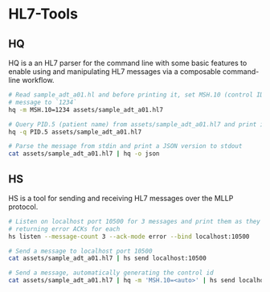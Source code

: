 # HL7-Tools

## HQ

HQ is a an HL7 parser for the command line with some basic features to enable
using and manipulating HL7 messages via a composable command-line workflow.

```bash
# Read sample_adt_a01.hl and before printing it, set MSH.10 (control ID) of the
# message to `1234`
hq -m MSH.10=1234 assets/sample_adt_a01.hl7
```

```bash
# Query PID.5 (patient name) from assets/sample_adt_a01.hl7 and print it
hq -q PID.5 assets/sample_adt_a01.hl7
```

```bash
# Parse the message from stdin and print a JSON version to stdout
cat assets/sample_adt_a01.hl7 | hq -o json
```

## HS

HS is a tool for sending and receiving HL7 messages over the MLLP protocol.

```bash
# Listen on localhost port 10500 for 3 messages and print them as they come in,
# returning error ACKs for each
hs listen --message-count 3 --ack-mode error --bind localhost:10500 
```

```bash
# Send a message to localhost port 10500
cat assets/sample_adt_a01.hl7 | hs send localhost:10500
```

```bash
# Send a message, automatically generating the control id
cat assets/sample_adt_a01.hl7 | hq -m 'MSH.10=<auto>' | hs send localhost:10500
```
